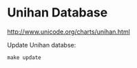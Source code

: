 # Unihan Database

http://www.unicode.org/charts/unihan.html

Update Unihan databse:

```
make update
```
